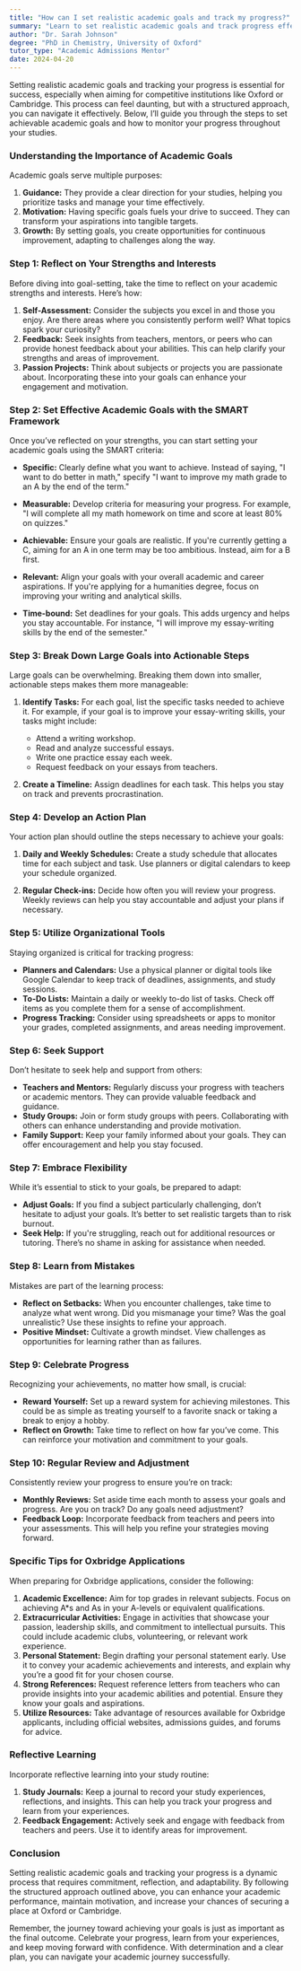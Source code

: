 ```yaml
---
title: "How can I set realistic academic goals and track my progress?"
summary: "Learn to set realistic academic goals and track progress effectively for success in competitive institutions like Oxford or Cambridge."
author: "Dr. Sarah Johnson"
degree: "PhD in Chemistry, University of Oxford"
tutor_type: "Academic Admissions Mentor"
date: 2024-04-20
---
```


Setting realistic academic goals and tracking your progress is essential for success, especially when aiming for competitive institutions like Oxford or Cambridge. This process can feel daunting, but with a structured approach, you can navigate it effectively. Below, I’ll guide you through the steps to set achievable academic goals and how to monitor your progress throughout your studies.

### Understanding the Importance of Academic Goals

Academic goals serve multiple purposes:
1. **Guidance:** They provide a clear direction for your studies, helping you prioritize tasks and manage your time effectively.
2. **Motivation:** Having specific goals fuels your drive to succeed. They can transform your aspirations into tangible targets.
3. **Growth:** By setting goals, you create opportunities for continuous improvement, adapting to challenges along the way.

### Step 1: Reflect on Your Strengths and Interests

Before diving into goal-setting, take the time to reflect on your academic strengths and interests. Here’s how:

1. **Self-Assessment:** Consider the subjects you excel in and those you enjoy. Are there areas where you consistently perform well? What topics spark your curiosity?
2. **Feedback:** Seek insights from teachers, mentors, or peers who can provide honest feedback about your abilities. This can help clarify your strengths and areas of improvement.
3. **Passion Projects:** Think about subjects or projects you are passionate about. Incorporating these into your goals can enhance your engagement and motivation.

### Step 2: Set Effective Academic Goals with the SMART Framework

Once you’ve reflected on your strengths, you can start setting your academic goals using the SMART criteria:

- **Specific:** Clearly define what you want to achieve. Instead of saying, "I want to do better in math," specify "I want to improve my math grade to an A by the end of the term."
  
- **Measurable:** Develop criteria for measuring your progress. For example, "I will complete all my math homework on time and score at least 80% on quizzes."
  
- **Achievable:** Ensure your goals are realistic. If you're currently getting a C, aiming for an A in one term may be too ambitious. Instead, aim for a B first.
  
- **Relevant:** Align your goals with your overall academic and career aspirations. If you're applying for a humanities degree, focus on improving your writing and analytical skills.
  
- **Time-bound:** Set deadlines for your goals. This adds urgency and helps you stay accountable. For instance, "I will improve my essay-writing skills by the end of the semester."

### Step 3: Break Down Large Goals into Actionable Steps

Large goals can be overwhelming. Breaking them down into smaller, actionable steps makes them more manageable:

1. **Identify Tasks:** For each goal, list the specific tasks needed to achieve it. For example, if your goal is to improve your essay-writing skills, your tasks might include:
   - Attend a writing workshop.
   - Read and analyze successful essays.
   - Write one practice essay each week.
   - Request feedback on your essays from teachers.

2. **Create a Timeline:** Assign deadlines for each task. This helps you stay on track and prevents procrastination.

### Step 4: Develop an Action Plan

Your action plan should outline the steps necessary to achieve your goals:

1. **Daily and Weekly Schedules:** Create a study schedule that allocates time for each subject and task. Use planners or digital calendars to keep your schedule organized.
   
2. **Regular Check-ins:** Decide how often you will review your progress. Weekly reviews can help you stay accountable and adjust your plans if necessary.

### Step 5: Utilize Organizational Tools

Staying organized is critical for tracking progress:

- **Planners and Calendars:** Use a physical planner or digital tools like Google Calendar to keep track of deadlines, assignments, and study sessions.
- **To-Do Lists:** Maintain a daily or weekly to-do list of tasks. Check off items as you complete them for a sense of accomplishment.
- **Progress Tracking:** Consider using spreadsheets or apps to monitor your grades, completed assignments, and areas needing improvement.

### Step 6: Seek Support

Don’t hesitate to seek help and support from others:

- **Teachers and Mentors:** Regularly discuss your progress with teachers or academic mentors. They can provide valuable feedback and guidance.
- **Study Groups:** Join or form study groups with peers. Collaborating with others can enhance understanding and provide motivation.
- **Family Support:** Keep your family informed about your goals. They can offer encouragement and help you stay focused.

### Step 7: Embrace Flexibility

While it’s essential to stick to your goals, be prepared to adapt:

- **Adjust Goals:** If you find a subject particularly challenging, don’t hesitate to adjust your goals. It’s better to set realistic targets than to risk burnout.
- **Seek Help:** If you're struggling, reach out for additional resources or tutoring. There’s no shame in asking for assistance when needed.

### Step 8: Learn from Mistakes

Mistakes are part of the learning process:

- **Reflect on Setbacks:** When you encounter challenges, take time to analyze what went wrong. Did you mismanage your time? Was the goal unrealistic? Use these insights to refine your approach.
- **Positive Mindset:** Cultivate a growth mindset. View challenges as opportunities for learning rather than as failures.

### Step 9: Celebrate Progress

Recognizing your achievements, no matter how small, is crucial:

- **Reward Yourself:** Set up a reward system for achieving milestones. This could be as simple as treating yourself to a favorite snack or taking a break to enjoy a hobby.
- **Reflect on Growth:** Take time to reflect on how far you’ve come. This can reinforce your motivation and commitment to your goals.

### Step 10: Regular Review and Adjustment

Consistently review your progress to ensure you’re on track:

- **Monthly Reviews:** Set aside time each month to assess your goals and progress. Are you on track? Do any goals need adjustment?
- **Feedback Loop:** Incorporate feedback from teachers and peers into your assessments. This will help you refine your strategies moving forward.

### Specific Tips for Oxbridge Applications

When preparing for Oxbridge applications, consider the following:

1. **Academic Excellence:** Aim for top grades in relevant subjects. Focus on achieving A*s and As in your A-levels or equivalent qualifications.
2. **Extracurricular Activities:** Engage in activities that showcase your passion, leadership skills, and commitment to intellectual pursuits. This could include academic clubs, volunteering, or relevant work experience.
3. **Personal Statement:** Begin drafting your personal statement early. Use it to convey your academic achievements and interests, and explain why you’re a good fit for your chosen course.
4. **Strong References:** Request reference letters from teachers who can provide insights into your academic abilities and potential. Ensure they know your goals and aspirations.
5. **Utilize Resources:** Take advantage of resources available for Oxbridge applicants, including official websites, admissions guides, and forums for advice.

### Reflective Learning

Incorporate reflective learning into your study routine:

1. **Study Journals:** Keep a journal to record your study experiences, reflections, and insights. This can help you track your progress and learn from your experiences.
2. **Feedback Engagement:** Actively seek and engage with feedback from teachers and peers. Use it to identify areas for improvement.

### Conclusion

Setting realistic academic goals and tracking your progress is a dynamic process that requires commitment, reflection, and adaptability. By following the structured approach outlined above, you can enhance your academic performance, maintain motivation, and increase your chances of securing a place at Oxford or Cambridge.

Remember, the journey toward achieving your goals is just as important as the final outcome. Celebrate your progress, learn from your experiences, and keep moving forward with confidence. With determination and a clear plan, you can navigate your academic journey successfully.
    